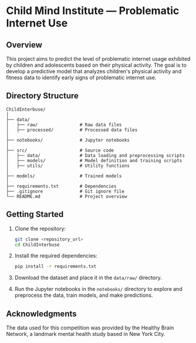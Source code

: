 # Child Mind Institute — Problematic Internet Use

## Overview
This project aims to predict the level of problematic internet usage exhibited by children and adolescents based on their physical activity. The goal is to develop a predictive model that analyzes children's physical activity and fitness data to identify early signs of problematic internet use.

## Directory Structure
```
ChildInterbuse/
│
├── data/
│   ├── raw/                # Raw data files
│   ├── processed/          # Processed data files
│
├── notebooks/              # Jupyter notebooks
│
├── src/                    # Source code
│   ├── data/               # Data loading and preprocessing scripts
│   ├── models/             # Model definition and training scripts
│   ├── utils/              # Utility functions
│
├── models/                 # Trained models
│
├── requirements.txt        # Dependencies
├── .gitignore              # Git ignore file
└── README.md               # Project overview
```

## Getting Started
1. Clone the repository:
    ```bash
    git clone <repository_url>
    cd ChildInterbuse
    ```

2. Install the required dependencies:
    ```bash
    pip install -r requirements.txt
    ```

3. Download the dataset and place it in the `data/raw/` directory.

4. Run the Jupyter notebooks in the `notebooks/` directory to explore and preprocess the data, train models, and make predictions.

## Acknowledgments
The data used for this competition was provided by the Healthy Brain Network, a landmark mental health study based in New York City.
